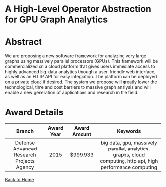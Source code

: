 
A High-Level Operator Abstraction for GPU Graph Analytics
=========================================================

# Abstract


We are proposing a new software framework for analyzing very large graphs using massively parallel processors (GPUs).  This framework will be commercialized on a cloud platform that gives users immediate access to highly advanced big-data analytics through a user-friendly web interface, as well as an HTTP API for easy integration. The platform can be deployed on a private cloud if desired.  The system we propose will greatly lower the technological, time and cost barriers to massive graph analysis and will enable a new generation of applications and research in the field.  

# Award Details

|Branch|Award Year|Award Amount|Keywords|
| :---: | :---: | :---: | :---: |
|Defense Advanced Research Projects Agency|2015|$999,933|big data, gpu, massively parallel, analytics, graphs, cloud computing, http api, high performance computing|
  
  


[Back to Home](https://github.com/chrischow/dod_sbir_awards/CC/#1206)